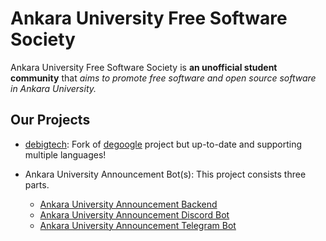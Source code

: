 # Ankara University Free Software Society

Ankara University Free Software Society is **an unofficial student community** that _aims to promote free software and open source software in Ankara University._

## Our Projects

- [debigtech](https://github.com/ankaraunifreesoftware/debigtech): Fork of [degoogle](https://github.com/tycrek/degoogle) project but up-to-date and supporting multiple languages!

- Ankara University Announcement Bot(s): This project consists three parts.
  - [Ankara University Announcement Backend](https://github.com/ankaraunifreesoftware/au-announcement-backend)
  - [Ankara University Announcement Discord Bot](https://github.com/ankaraunifreesoftware/au-announcement-discord-bot)
  - [Ankara University Announcement Telegram Bot](https://github.com/ankaraunifreesoftware/au-announcement-telegram-bot)
